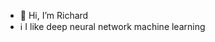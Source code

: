 - 👋 Hi, I’m Richard
- :information_source: I like deep neural network machine learning 

<!---
svenssona/svenssona is a ✨ special ✨ repository because its `README.md` (this file) appears on your GitHub profile.
You can click the Preview link to take a look at your changes.
--->
